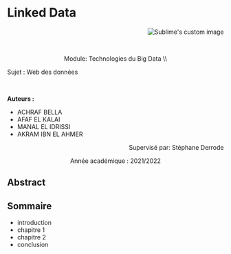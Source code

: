  # Linked Data 
  
 <p align="right">
  <img src=  https://user-images.githubusercontent.com/52492864/151979396-11c42b50-c75a-4afa-b701-f95d32b32056.png alt="Sublime's custom image"/>
 
 <p>&nbsp;</p>


 <p align="center">
 Module:  Technologies du Big Data \\
 
 Sujet : Web des données
 </p>
 
 
 <p>&nbsp;</p>

  
**Auteurs :**
- ACHRAF BELLA
- AFAF EL KALAI
- MANAL EL IDRISSI
- AKRAM IBN EL AHMER

 <p align="right">
 Supervisé par: Stéphane Derrode

</p>
 
 <p align="center">
Année académique : 2021/2022 
</p>

 
</p>

 
Abstract
--------



Sommaire
---------

- introduction
- chapitre 1 
- chapitre 2
- conclusion

 
 

